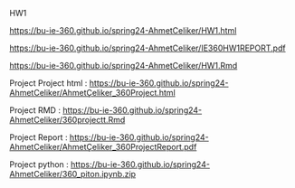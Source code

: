HW1

https://bu-ie-360.github.io/spring24-AhmetCeliker/HW1.html

https://bu-ie-360.github.io/spring24-AhmetCeliker/IE360HW1REPORT.pdf

https://bu-ie-360.github.io/spring24-AhmetCeliker/HW1.Rmd

Project
Project html : https://bu-ie-360.github.io/spring24-AhmetCeliker/AhmetÇeliker_360Project.html

Project RMD : https://bu-ie-360.github.io/spring24-AhmetCeliker/360projectt.Rmd

Project Report : https://bu-ie-360.github.io/spring24-AhmetCeliker/AhmetÇeliker_360ProjectReport.pdf

Project python :  https://bu-ie-360.github.io/spring24-AhmetCeliker/360_piton.ipynb.zip

